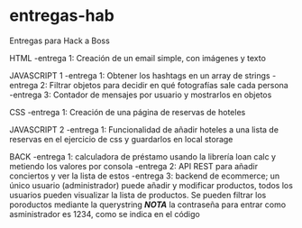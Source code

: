 # entregas-hab

Entregas para Hack a Boss

HTML
    -entrega 1: Creación de un email simple, con imágenes y texto

JAVASCRIPT 1
    -entrega 1: Obtener los hashtags en un array de strings
    -entrega 2: Filtrar objetos para decidir en qué fotografías sale cada persona
    -entrega 3: Contador de mensajes por usuario y mostrarlos en objetos

CSS
    -entrega 1: Creación de una página de reservas de hoteles

JAVASCRIPT 2
    -entrega 1: Funcionalidad de añadir hoteles a una lista de reservas en el ejercicio de css y guardarlos en local storage

BACK
    -entrega 1: calculadora de préstamo usando la librería loan calc y metiendo los valores por consola
    -entrega 2: API REST para añadir conciertos y ver la lista de estos
    -entrega 3: backend de ecommerce; un único usuario (administrador) puede añadir y modificar productos, todos los usuarios pueden visualizar la lista de productos. Se pueden filtrar los poroductos mediante la querystring
        ***NOTA*** la contraseña para entrar como asministrador es 1234, como se indica en el código